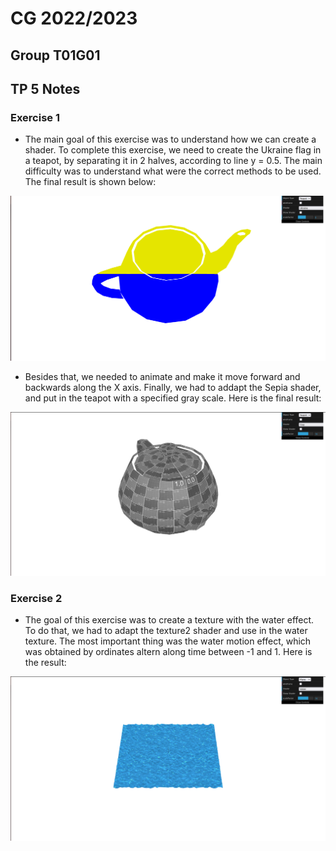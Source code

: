 # CG 2022/2023

## Group T01G01

## TP 5 Notes

### Exercise 1

- The main goal of this exercise was to understand how we can create a shader. To complete this exercise, we need to create the Ukraine flag in a teapot, by separating it in 2 halves, according to line y = 0.5. The main difficulty was to understand what were the correct methods to be used. The final result is shown below:

![Ukraine Flag in a teapot](./screenshots/cg-t01g01-tp5-1.png)

- Besides that, we needed to animate and make it move forward and backwards along the X axis. Finally, we had to addapt the Sepia shader, and put in the teapot with a specified gray scale. Here is the final result:

![New Gray Scale in Sepia](./screenshots/cg-t01g01-tp5-2.png)

### Exercise 2

- The goal of this exercise was to create a texture with the water effect. To do that, we had to adapt the texture2 shader and use in the water texture. The most important thing was the water motion effect, which was obtained by ordinates altern along time between -1 and 1. Here is the result:

![Water Shader](./screenshots/cg-t01g01-tp5-3.png)
